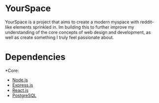 # YourSpace

YourSpace is a project that aims to create a modern myspace with reddit-like elements sprinkled in.
Im building this to further improve my understanding of the core concepts of web design and development, as well as create something I truly feel passionate about.

# Dependencies
*Core:
- [Node.js](https://nodejs.org/en/) 
- [Express.js](https://expressjs.com/)
- [React.js](https://reactjs.org/) 
- [PostgreSQL](https://www.postgresql.org/)
